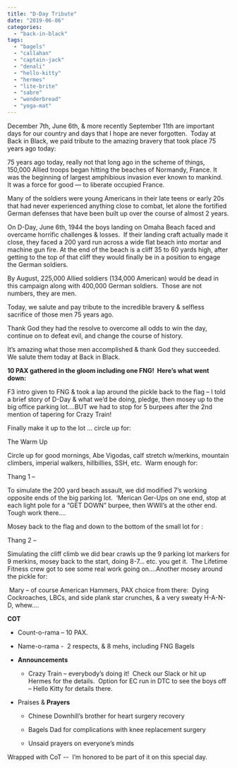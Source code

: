 ```yaml
---
title: "D-Day Tribute"
date: "2019-06-06"
categories: 
  - "back-in-black"
tags: 
  - "bagels"
  - "callahan"
  - "captain-jack"
  - "denali"
  - "hello-kitty"
  - "hermes"
  - "lite-brite"
  - "sabre"
  - "wonderbread"
  - "yoga-mat"
---
```


December 7th, June 6th, & more recently September 11th are important days for our country and days that I hope are never forgotten.  Today at Back in Black, we paid tribute to the amazing bravery that took place 75 years ago today:

75 years ago today, really not that long ago in the scheme of things, 150,000 Allied troops began hitting the beaches of Normandy, France. It was the beginning of largest amphibious invasion ever known to mankind.  It was a force for good — to liberate occupied France.

Many of the soldiers were young Americans in their late teens or early 20s that had never experienced anything close to combat, let alone the fortified German defenses that have been built up over the course of almost 2 years.

On D-Day, June 6th, 1944 the boys landing on Omaha Beach faced and overcame horrific challenges & losses.  If their landing craft actually made it close, they faced a 200 yard run across a wide flat beach into mortar and machine gun fire. At the end of the beach is a cliff 35 to 60 yards high, after getting to the top of that cliff they would finally be in a position to engage the German soldiers.

By August, 225,000 Allied soldiers (134,000 American) would be dead in this campaign along with 400,000 German soldiers.  Those are not numbers, they are men.

Today, we salute and pay tribute to the incredible bravery & selfless sacrifice of those men 75 years ago.

Thank God they had the resolve to overcome all odds to win the day, continue on to defeat evil, and change the course of history.

It’s amazing what those men accomplished & thank God they succeeded.  We salute them today at Back in Black. 

**10 PAX gathered in the gloom including one FNG!  Here’s what went down:** 

F3 intro given to FNG & took a lap around the pickle back to the flag – I told a brief story of D-Day & what we’d be doing, pledge, then mosey up to the big office parking lot….BUT we had to stop for 5 burpees after the 2nd mention of tapering for Crazy Train! 

Finally make it up to the lot … circle up for:

The Warm Up

Circle up for good mornings, Abe Vigodas, calf stretch w/merkins, mountain climbers, imperial walkers, hillbillies, SSH, etc.  Warm enough for:

Thang 1 –

To simulate the 200 yard beach assault, we did modified 7’s working opposite ends of the big parking lot.  ‘Merican Ger-Ups on one end, stop at each light pole for a “GET DOWN” burpee, then WWII’s at the other end.  Tough work there….

Mosey back to the flag and down to the bottom of the small lot for :

Thang 2 –

Simulating the cliff climb we did bear crawls up the 9 parking lot markers for 9 merkins, mosey back to the start, doing 8-7… etc. you get it.  The Lifetime Fitness crew got to see some real work going on….Another mosey around the pickle for:

 Mary – of course American Hammers, PAX choice from there:  Dying Cockroaches, LBCs, and side plank star crunches, & a very sweaty H-A-N-D, whew….

**COT**

- Count-o-rama – 10 PAX.
- Name-o-rama -  2 respects, & 8 mehs, including FNG Bagels
- **Announcements**
    - Crazy Train – everybody’s doing it!  Check our Slack or hit up Hermes for the details.  Option for EC run in DTC to see the boys off – Hello Kitty for details there. 
- Praises & **Prayers**
    
    - Chinese Downhill’s brother for heart surgery recovery
    - Bagels Dad for complications with knee replacement surgery
    
    - Unsaid prayers on everyone’s minds

Wrapped with CoT --  I’m honored to be part of it on this special day.
